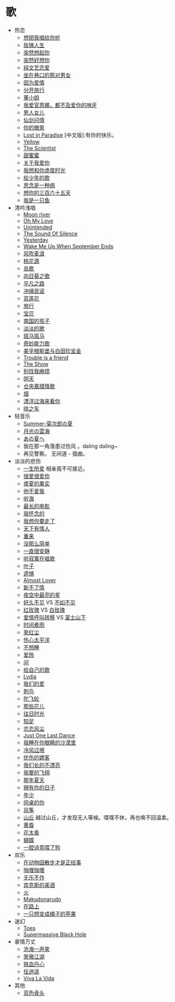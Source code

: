 # 歌
* 热恋
  * [想把我唱给你听](in-love/want-to-intro-me-to-you-with-a-song.md)
  * [玫瑰人生](in-love/la-vie-en-rose.md)
  * [突然想起你](in-love/miss-you.md)
  * [突然好想你](in-love/sudden-miss-you.md)
  * [纯文艺恋爱](in-love/pure-art-love.md)
  * [坐在巷口的那对男女](in-love/lover-site-in-load.md)
  * [因为爱情](in-love/because-of-love.md)
  * [分开旅行](in-love/part-to-travel.md)
  * [董小姐](in-love/miss-dong.md)
  * [我爱官恩娜，都不及爱你的哨牙](in-love/love-you-than-anyone.md)
  * [男人女儿](in-love/man-and-woman.md)
  * [仙剑问情](in-love/sword-ask-love.md)
  * [你的微笑](in-love/you-smile.md)
  * [Lost in Paradise](in-love/lost-in-paradise.md) [中文版]:有你的快乐。
  * [Yellow](in-love/yellow.md)
  * [The Scientist](in-love/scientist.md)
  * [甜蜜蜜](in-love/honey-sweet.md)
  * [关于我爱你](in-love/about-i-love-you.md)
  * [我想和你虚度时光](in-love/i-want-to-with-you-all-the-time.md)
  * [给少年的歌](in-love/write-to-young.md)
  * [思念是一种病](in-love/miss-is-sick.md)
  * [想你的三百六十五天](in-love/miss-you-everyday.md)
  * [我是一只鱼](in-love/i-am-a-fish.md)
* 清吟浅唱
  * [Moon river](whisper/moon-river.md)
  * [Oh My Love](whisper/oh-my-love.md)
  * [Unintended](whisper/unintended.md)
  * [The Sound Of Silence](whisper/the-sound-of-silence.md)
  * [Yesterday](whisper/yesterday.md)
  * [Wake Me Up When September Ends](whisper/wake-me-up-when-september-ends.md)
  * [风吹麦浪](whisper/wind-blow-wheat.md)
  * [桃花源](whisper/out-world-beautiful-place.md)
  * [岛歌](whisper/island-song.md)
  * [向日葵之歌](whisper/sunflower-song.md)
  * [平凡之路](whisper/normal-road.md)
  * [冲绳民谣](whisper/cs-folk-song.md)
  * [蓝莲花](whisper/blue-lotus.md)
  * [旅行](whisper/travel.md)
  * [宝贝](whisper/dear.md)
  * [南国的孩子](whisper/south-child.md)
  * [淡淡的歌](whisper/light-song.md)
  * [斑马斑马](whisper/zebra-zebra.md)
  * [奇妙能力歌](whisper/strage-ablity-song.md)
  * [美孚根斯堡与白田珍宝金](whisper/mfgsb-and-btzbj.md)
  * [Trouble is a friend](whisper/trouble-is-a-friend.md)
  * [The Show](whisper/the-show.md)
  * [别找我麻烦](whisper/do-not-trouble.md)
  * [阴天](whisper/cloudy-day.md)
  * [仓央嘉措情歌](whisper/cyjc-love-song.md)
  * [烟](whisper/smoke.md)
  * [漂洋过海来看你](whisper/oversea-to-see-you.md)
  * [晓之车](whisper/early-morning-car.md)
* 轻音乐
  * [Summer-菊次郎の夏](soft/summer.md)
  * [月光の雲海](soft/moon-sea.md)
  * [あの夏へ](soft/あの夏へ.md)
  * 我在那一角落患过伤风 。daling daling~
  * 再见警察。 无间道 - 插曲。
* 淡淡的悲伤
  * [一生所爱](sad/all-life-love.md) 相亲竟不可接近。
  * [很爱很爱你](sad/love-you-very-much.md)
  * [盛夏的果实](sad/summer-fruit.md)
  * [他不爱我](sad/he-not-love-me.md)
  * [听海](sad/hear-sea.md)
  * [最长的电影](sad/longest-film.md)
  * [我怀念的](sad/i-missed.md)
  * [我想你要走了](sad/i-think-you-would-go.md)
  * [天下有情人](sad/all-lover.md)
  * [重来](sad/again.md)
  * [没那么简单](sad/not-that-easy.md)
  * [一直很安静](sad/always-quiet.md)
  * [听寂寞在唱歌](sad/lonely-is-singing.md)
  * [叶子](sad/leaf.md)
  * [遗憾](sad/regret.md)
  * [Almost Lover](sad/almost-lover.md)
  * [新不了情](sad/can-not-forget-love.md)
  * [夜空中最亮的星](sad/lightest-star-in-night.md)
  * [好久不见](sad/long-time-no-see.md) VS [不如不见](sad/better-no-see.md)
  * [红玫瑰](sad/hot-lover.md) VS [白玫瑰](sad/cold-lover.md)
  * [爱情呼叫转移](sad/lover-change-people.md) VS [富士山下](sad/mount-fuji.md)
  * [时间煮雨](sad/time-burn-rain.md)
  * [笑红尘](sad/smile-to-life.md)
  * [伤心太平洋](sad/sad-pacific.md)
  * [不想睡](sad/not-want-to-sleep.md)
  * [爱玲](sad/ailing.md)
  * [问](sad/ask.md)
  * [给自己的歌](sad/song-to-me.md)
  * [Lydia](sad/lydia.md)
  * [我们的爱](sad/our-love.md)
  * [刺鸟](sad/cibird.md)
  * [陀飞轮](sad/watch.md)
  * [那些花儿](sad/those-flowers.md)
  * [往日时光](sad/passed-days.md)
  * [知足](sad/content.md)
  * [恋恋风尘](sad/love-life.md)
  * [Just One Last Dance](sad/just-one-last-dance.md)
  * [我睡在你眼睛的沙漠里](sad/sleep-in-your-eye-desert.md)
  * [冷风过境](sad/cold-wind-come.md)
  * [忧伤的嫖客](sad/sad-piaoke.md)
  * [我们长的不漂亮](sad/not-beautiful.md)
  * [我要的飞翔](sad/want-to-fly.md)
  * [那年夏天](sad/that-summer.md)
  * [拥有你的日子](sad/owe-you-day.md)
  * [年少](sad/young.md)
  * [同桌的你](sad/deskmate.md)
  * [风筝](sad/kite.md)
  * [山丘](sad/climbed-the-hill.md) 越过山丘，才发现无人等候。喋喋不休，再也唤不回温柔。
  * [黄昏](sad/dusk.md)
  * [花太香](sad/flower-smell-too-nice.md)
  * [蝴蝶](sad/butterfly.md)
  * [一腔诗意喂了狗](sad/poem-to-dog.md)
* 欢乐
  * [在动物园散步才是正经事](happy/walk-in-zoo.md)
  * [咖喱咖喱](happy/curry-curry.md)
  * [无乐不作](happy/do-happy-things.md)
  * [宾克斯的美酒](happy/bks-wine.md)
  * [火](happy/fire.md)
  * [Makudonarudo](happy/makudonarudo.md)
  * [在路上](happy/on-load.md)
  * [一只想变成橘子的苹果](happy/an-apple-want-to-be-orange.md)
* 迷幻
  * [Toes](psychedelic/toes.md)
  * [Supermassive Black Hole](psychedelic/supermassive-black-hole.md)
* 豪情万丈
  * [沧海一声笑](passion/sea-laugh.md)
  * [笑傲江湖](passion/good-at-in-jianghu.md)
  * [铁血丹心](passion/blood-and-heart.md)
  * [任逍遥](passion/be-freedom.md)
  * [Viva La Vida](passion/viva-la-vida.md)
* 其他
  * [蓝色骨头](other/blue-bone.md)